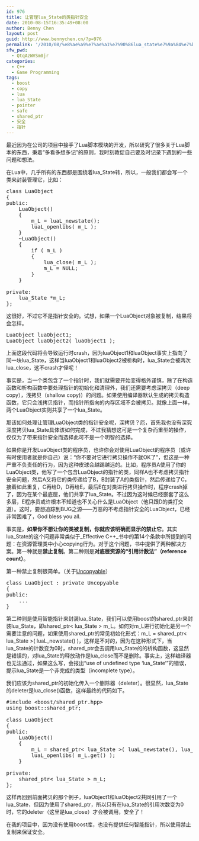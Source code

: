 ```yaml
---
id: 976
title: 让管理lua_State的类指针安全
date: 2010-08-15T16:35:49+08:00
author: Benny Chen
layout: post
guid: http://www.bennychen.cn/?p=976
permalink: '/2010/08/%e8%ae%a9%e7%ae%a1%e7%90%86lua_state%e7%9a%84%e7%b1%bb%e6%8c%87%e9%92%88%e5%ae%89%e5%85%a8/'
sfw_pwd:
  - QtqAzWVSm0jr
categories:
  - C++
  - Game Programming
tags:
  - boost
  - copy
  - lua
  - lua_State
  - pointer
  - safe
  - shared_ptr
  - 安全
  - 指针
---
```

最近因为在公司的项目中接手了Lua脚本模块的开发，所以研究了很多关于Lua脚本的东西，秉着“多看多想多记”的原则，我时刻敦促自己要及时记录下遇到的一些问题和想法。

在Lua中，几乎所有的东西都是围绕着lua_State转，所以，一般我们都会写一个类来封装管理它，比如：

<pre class="brush: cpp; title: ; notranslate" title="">class LuaObject
{
public:
	LuaObject()
	{
		m_L = luaL_newstate();
		luaL_openlibs( m_L );
	}
	~LuaObject()
	{
		if ( m_L )
		{
			lua_close( m_L );
			m_L = NULL;
		}
	}

private:
	lua_State *m_L;
};
</pre>

这很好，不过它不是指针安全的。试想，如果一个LuaObject对象被复制，结果将会怎样。

<pre class="brush: cpp; title: ; notranslate" title="">LuaObject luaObject1;
LuaObject luaObject2( luaObject1 );
</pre>

上面这段代码将会导致运行时crash，因为luaObject1和luaObject事实上指向了同一块lua\_State，这样当luaObject1和luaObject2被析构时，lua\_State会被两次lua_close，这不crash才怪呢！

事实是，当一个类包含了一个指针时，我们就需要开始变得格外谨慎，除了在构造函数和析构函数中要处理指针的初始化和清理外，我们还需要考虑深拷贝（deep copy），浅拷贝（shallow copy)）的问题。如果使用编译器默认生成的拷贝构造函数，它只会浅拷贝指针，而指针所指向的内存区域不会被拷贝。就像上面一样，两个LuaObject实则共享了一个lua_State。

那该如何处理让管理LuaObject类的指针安全呢，深拷贝？厄，首先我也没有深究深度拷贝lua_State具体该如何完成，不过我猜想这可是一个复杂而重型的操作，仅仅为了带来指针安全而选择此可不是一个明智的选择。

如果你是开发LuaObject类的程序员，也许你会对使用LuaObject的程序员（或许有时使用者就是你自己）说：“你不要对它进行拷贝操作不就OK了”，但这是一种严重不负责任的行为，因为这种皮球会越踢越远的。比如，程序员A使用了你的LuaObject类，他写了一个包含LuaObject的指针的类，同样A也不考虑拷贝指针安全问题，然后A又将它的类传递给了B，B封装了A的类指针，然后传递给了C，接着如此重复，C再给D，D再给E，最后E在对类进行拷贝操作时，程序crash掉了，因为在某个最底层，他们共享了lua_State。不过因为这时候已经嵌套了这么多层，E程序员或许根本不知道也不关心什么是LuaObject（他只跟D的类打交道）。这时，要想追踪到BUG之源——万恶的不考虑指针安全的LuaObject，已经非常困难了，God bless you all.

事实是，**如果你不想让你的类被复制，你就应该明确而显示的禁止它**。其实lua_State的这个问题非常类似于_Effective C++_书中的第14个条款中所提到的问题：在资源管理类中小心copying行为。对于这个问题，书中提供了两种解决方案。第一种就是**禁止复制**。第二种则是**对底层资源的“引用计数法”（reference count）**。

第一种禁止复制很简单。（关于[Uncopyable](http://www.bennychen.cn/?p=614)）

<pre class="brush: cpp; title: ; notranslate" title="">class LuaObject : private Uncopyable
{
public:
    ...
}
</pre>

第二种则是使用智能指针来封装lua\_State，我们可以使用boost的shared\_ptr来封装lua\_State，即shared\_ptr< lua\_State > m\_L。如何对m\_L进行初始化是另一个需要注意的问题，如果使用shared\_ptr的常见初始化形式：m\_L = shared\_ptr< lua\_State >( luaL\_newstate() )，这样是不对的，因为在这种形式下，当lua\_State的计数变为0时，shared\_ptr会去调用lua\_State的的析构函数，这显然是错误的，对lua\_State的释放动作是lua\_close而不是删除。事实上，这样编译器也无法通过，如果这么写，会报出“use of undefined type &#8216;lua\_State&#8217;”的错误，提示lua_State是一个非完成的类型（incomplete type）。

我们应该为shared\_ptr的初始化传入一个删除器（deleter）。很显然，lua\_State的deleter是lua_close()函数，这样最终的代码如下。

<pre class="brush: cpp; title: ; notranslate" title="">#include &lt;boost/shared_ptr.hpp&gt;
using boost::shared_ptr;

class LuaObject
{
public:
	LuaObject()
	{
		m_L = shared_ptr&lt; lua_State &gt;( luaL_newstate(), lua_close );
		luaL_openlibs( m_L.get() );
	}

private:
	shared_ptr&lt; lua_State &gt; m_L;
};
</pre>

这样再回到前面拷贝的那个例子，luaObject1和luaObject2共同引用了一个lua\_State，但因为使用了shared\_ptr，所以只有在lua\_State的引用次数变为0时，它的deleter（这里是lua\_close）才会被调用，安全了！

在我的项目中，因为没有使用boost库，也没有提供任何智能指针，所以使用禁止复制来保证安全。